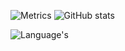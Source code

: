 ![Metrics](https://metrics.lecoq.io/george012?template=classic&base=header%2C%20activity%2C%20community%2C%20repositories%2C%20metadata&base.indepth=false&base.hireable=false&base.skip=false&config.timezone=Asia%2FShanghai)
![GitHub stats](https://github-readme-stats.vercel.app/api?username=tomondre&show_icons=true&theme=great-gatsby)

![Language's](https://github-readme-stats.vercel.app/api/top-langs/?username=george012&hide_title=false&hide_border=false&layout=compact&langs_count=8&theme=vue-dark)
